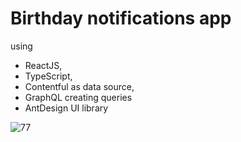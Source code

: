 # Birthday notifications app

using

- ReactJS, 
- TypeScript, 
- Contentful as data source,
- GraphQL creating queries  
- AntDesign UI library  


 
![77](https://user-images.githubusercontent.com/60580806/186890397-ec9c5072-9fbf-40fe-987f-30263d4ea8fc.jpg)
